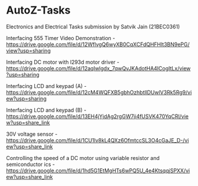 # AutoZ-Tasks
Electronics and Electrical Tasks submission by Satvik Jain (21BEC0361)

Interfacing 555 Timer Video Demonstration - https://drive.google.com/file/d/12WflvgQ6wyXB0CqXCFdQHFHlt3BN9ePG/view?usp=sharing


Interfacing DC motor with l293d motor driver - https://drive.google.com/file/d/12aqIwlgdx_7qwQvJKAdotHA4ICogItLx/view?usp=sharing


Interfacing LCD and keypad (A) - https://drive.google.com/file/d/12cM4WQFXB5gbhOzhbtllDUwlV3Rk5Rg9/view?usp=sharing


Interfacing LCD and keypad (B) - https://drive.google.com/file/d/13EH4jYjdAg2rgGW7ji4fUSVK470YqCRl/view?usp=share_link


30V voltage sensor - https://drive.google.com/file/d/1CU1lv8kL4QXz6OfmtccSL3O4cGaJE_D-/view?usp=share_link


Controlling the speed of a DC motor using variable resistor and semiconductor ics - https://drive.google.com/file/d/1hd5G1EtMgHTs6wPQ5U_4e4KtsqqjSPXX/view?usp=share_link
